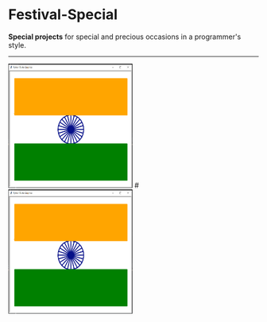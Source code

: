 # Festival-Special
__Special projects__ for special and precious occasions in a programmer's style.
<hr>
<div>
<img src="independence project.png" alt="independence" width="250" height="250">        # <img src="independence project.png" alt="independence" width="250" height="250"></img>

</div>


  
